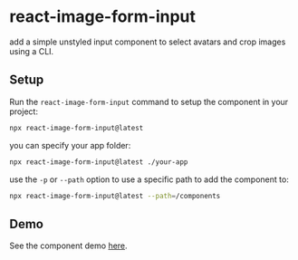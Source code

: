 # react-image-form-input

add a simple unstyled input component to select avatars and crop images using a CLI.

## Setup

Run the `react-image-form-input` command to setup the component in your project:

```bash
npx react-image-form-input@latest
```

you can specify your app folder:

```bash
npx react-image-form-input@latest ./your-app
```

use the `-p` or `--path` option to use a specific path to add the component to:

```sh
npx react-image-form-input@latest --path=/components
```

## Demo

See the component demo [here](https://malkiii.github.io/react-image-form-input).

